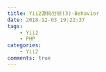```yaml
---
title: Yii2源码分析(3)-Behavior
date: 2018-12-03 19:22:37
tags:
    - Yii2
    - PHP
categories:
    - Yii2
comments: true
---
```


